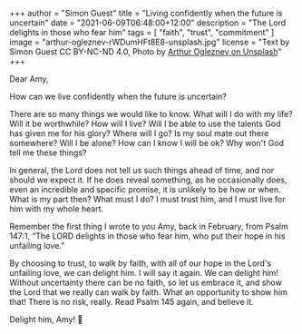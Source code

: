 +++
author = "Simon Guest"
title = "Living confidently when the future is uncertain"
date = "2021-06-09T06:48:00+12:00"
description = "The Lord delights in those who fear him"
tags = [ "faith", "trust", "commitment" ]
image = "arthur-ogleznev-rWDumHFt8E8-unsplash.jpg"
license = "Text by Simon Guest CC BY-NC-ND 4.0, Photo by [Arthur Ogleznev on Unsplash](https://unsplash.com/photos/rWDumHFt8E8)"
+++

Dear Amy,

How can we live confidently when the future is uncertain?

There are so many things we would like to know. What will I do with my life? Will it be worthwhile? How will I live? Will I be able to use the talents God has given me for his glory? Where will I go? Is my soul mate out there somewhere? Will I be alone? How can I know I will be ok? Why won't God tell me these things?

In general, the Lord does not tell us such things ahead of time, and nor should we expect it. If he does reveal something, as he occasionally does, even an incredible and specific promise, it is unlikely to be how or when. What is my part then? What must I do? I must trust him, and I must live for him with my whole heart.

Remember the first thing I wrote to you Amy, back in February, from Psalm 147:1, “The LORD delights in those who fear him, who put their hope in his unfailing love.”

By choosing to trust, to walk by faith, with all of our hope in the Lord's unfailing love, we can delight him. I will say it again. We can delight him! Without uncertainty there can be no faith, so let us embrace it, and show the Lord that we really can walk by faith. What an opportunity to show him that! There is no risk, really. Read Psalm 145 again, and believe it.

Delight him, Amy! 🙏
